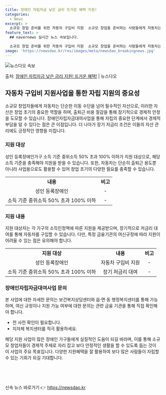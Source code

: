 ```yaml
---
title: 장애인 자립자금 낮은 금리 뜨거운 혜택 지원!
categories:
  - News
excerpt: >
  소규모 창업 준비를 위한 자동차 구입비 지원  소규모 창업을 준비하는 사람들에게 자동차는 필수적인 도구입니다…
feature_text: >
  ## navernews 실시간 뉴스 속보입니다.

  소규모 창업 준비를 위한 자동차 구입비 지원  소규모 창업을 준비하는 사람들에게 자동차는 필수적인 도구입니다…
image: 'https://newsdao.kr/res/images/meta/newsdao_breakingnews.jpg'
---
```


![뉴스다오 속보](https://newsdao.kr/res/images/meta/newsdao_breakingnews.jpg)

<p>출처: <a href="https://newsdao.kr/4624" rel="dofollow">장애인 자립자금 낮은 금리 지원! 뜨거운 혜택!</a> | 뉴스다오</p>

<h2 data-ke-size="size26">자동차 구입비 지원사업을 통한 자립 지원의 중요성</h2>
<p data-ke-size="size16">소규모 창업자들에게 자동차는 단순한 이동 수단을 넘어 필수적인 자산으로, 이러한 자산은 창업 초기의 중요한 역할을 하며, 출퇴근 비용 절감을 통해 장기적으로 경제적 안정을 도모할 수 있습니다. 장애인자립자금대여사업을 통해 자립의 중요한 단계에서 경제적 부담을 덜 수 있다는 점은 큰 이점입니다. 더 나아가 장기 저금리 조건은 이들의 자산 관리에도 긍정적인 영향을 미칩니다.</p>

<h3 data-ke-size="size24">지원 대상</h3>
<p data-ke-size="size16">성인 등록장애인가구 소득 기준 중위소득 50% 초과 100% 이하가 지원 대상으로, 해당 소득 기준을 충족해야 지원을 받을 수 있습니다. 또한, 자동차는 단순히 출퇴근 용도뿐 아니라 사업용으로도 활용할 수 있어 창업 초기의 다양한 필요를 충족할 수 있습니다.</p>

<table>
  <tr>
    <td style="text-align: center; height: 17px;"><b>내용</b></td>
    <td style="text-align: center; height: 17px;"><b>비고</b></td>
  </tr>
  <tr>
    <td style="text-align: center; height: 17px;">성인 등록장애인</td>
    <td style="text-align: center; height: 17px;">- </td>
  </tr>
  <tr>
    <td style="text-align: center; height: 17px;">소득 기준 중위소득 50% 초과 100% 이하</td>
    <td style="text-align: center; height: 17px;">- </td>
  </tr>
</table>

<h3 data-ke-size="size24">지원 내용</h3>
<p data-ke-size="size16">지원 대상자는 각 가구의 소득인정액에 따른 지원을 제공받으며, 장기적으로 저금리 대여를 통해 자동차를 구입할 수 있습니다. 다만, 특정 금융기관의 여신규정에 따라 지원이 어려울 수 있는 점은 유의해야 합니다.</p>

<table>
  <tr>
    <td style="text-align: center; height: 17px;"><b>지원 대상</b></td>
    <td style="text-align: center; height: 17px;"><b>내용</b></td>
    <td style="text-align: center; height: 17px;"><b>비고</b></td>
  </tr>
  <tr>
    <td style="text-align: center; height: 17px;">성인 등록장애인</td>
    <td style="text-align: center;">자동차 구입비 지원</td>
    <td style="text-align: center;">- </td>
  </tr>
  <tr>
    <td style="text-align: center; height: 17px;">소득 기준 중위소득 50% 초과 100% 이하</td>
    <td style="text-align: center;">장기 저금리 대여</td>
    <td style="text-align: center;">- </td>
  </tr>
</table>

<h3 data-ke-size="size24">장애인자립자금대여사업 문의</h3>
<p data-ke-size="size16">본 사업에 대한 자세한 문의는 보건복지상담센터와 읍·면·동 행정복지센터를 통해 가능하며, 여신 규정이나 지원 가능 여부에 대한 문의는 관련 금융 기관을 통해 직접 확인해야 합니다.</p>

<ul>
  <li>전 사전 확인이 필요합니다.</li>
  <li>지자체 복지센터를 적극 활용하세요.</li>
</ul>

<p data-ke-size="size16">해당 지원 사업이 많은 장애인 가구들에게 실질적인 도움이 되길 바라며, 이를 통해 소규모 창업자들이 경제적 주체로 자리 잡고 보다 안정적인 생활을 할 수 있도록 돕는 것이 이 사업의 주요 목표입니다. 다양한 지원혜택을 잘 활용하여 보다 많은 사람들이 자립할 수 있는 기회가 되길 기대합니다.</p>

<p data-ke-size="size16">&nbsp;</p>
<p data-ke-size="size16">&nbsp;</p> 

신속 뉴스 바로가기 👉 <a href="https://newsdao.kr" rel="dofollow">https://newsdao.kr</a>


